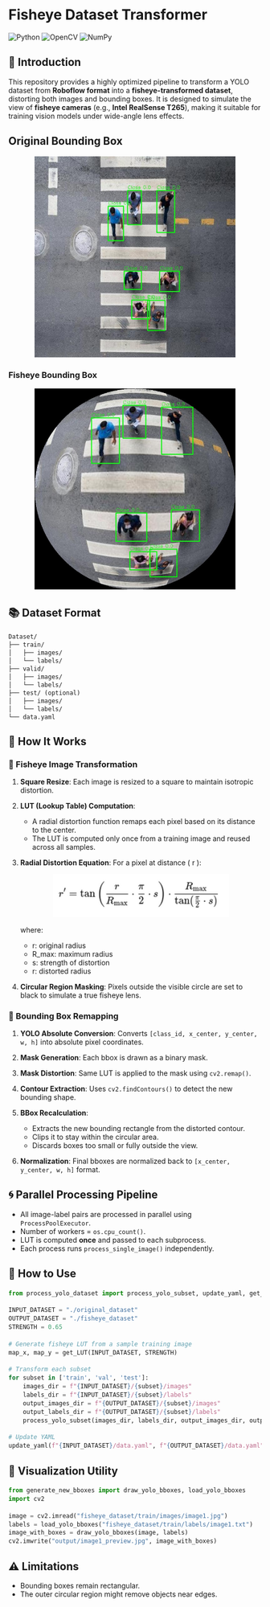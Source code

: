 # Fisheye Dataset Transformer

![Python](https://img.shields.io/badge/Python-3.10-yellow.svg)  ![OpenCV](https://img.shields.io/badge/OpenCV-4.11.0-blue.svg)  ![NumPy](https://img.shields.io/badge/NumPy-1.21.5-orange.svg)

## 📌 Introduction
This repository provides a highly optimized pipeline to transform a YOLO dataset from **Roboflow format** into a **fisheye-transformed dataset**, distorting both images and bounding boxes. It is designed to simulate the view of **fisheye cameras** (e.g., **Intel RealSense T265**), making it suitable for training vision models under wide-angle lens effects.

## Original Bounding Box
<p align="center">
<img src="./readme_images/anotation1.jpg" alt="Original Bounding Box" width="400">
</p>

### Fisheye Bounding Box
<p align="center">
    <img src="./readme_images/anotation2.jpg" alt="Fisheye Bounding Box" width="400">
</p>


## 📚 Dataset Format
```
Dataset/
├── train/
│   ├── images/
│   └── labels/
├── valid/
│   ├── images/
│   └── labels/
├── test/ (optional)
│   ├── images/
│   └── labels/
└── data.yaml
```

## 🚀 How It Works
### 🎥 Fisheye Image Transformation
1. **Square Resize**: Each image is resized to a square to maintain isotropic distortion.

2. **LUT (Lookup Table) Computation**:
   - A radial distortion function remaps each pixel based on its distance to the center.
   - The LUT is computed only once from a training image and reused across all samples.

3. **Radial Distortion Equation**:
   For a pixel at distance \( r \):
    <p align="center">
    <img src="./readme_images/radial_equation.png" alt="Radial Distortion Equation" width="350">
   </p>

   where:
   - r: original radius
   - R_max: maximum radius
   - s: strength of distortion
   - r: distorted radius

4. **Circular Region Masking**: Pixels outside the visible circle are set to black to simulate a true fisheye lens.

### 🔄 Bounding Box Remapping
1. **YOLO Absolute Conversion**: Converts `[class_id, x_center, y_center, w, h]` into absolute pixel coordinates.

2. **Mask Generation**: Each bbox is drawn as a binary mask.

3. **Mask Distortion**: Same LUT is applied to the mask using `cv2.remap()`.

4. **Contour Extraction**: Uses `cv2.findContours()` to detect the new bounding shape.

5. **BBox Recalculation**:
   - Extracts the new bounding rectangle from the distorted contour.
   - Clips it to stay within the circular area.
   - Discards boxes too small or fully outside the view.

6. **Normalization**: Final bboxes are normalized back to `[x_center, y_center, w, h]` format.

## 🌀 Parallel Processing Pipeline
- All image-label pairs are processed in parallel using `ProcessPoolExecutor`.
- Number of workers = `os.cpu_count()`.
- LUT is computed **once** and passed to each subprocess.
- Each process runs `process_single_image()` independently.



## 🔧 How to Use
```python
from process_yolo_dataset import process_yolo_subset, update_yaml, get_LUT

INPUT_DATASET = "./original_dataset"
OUTPUT_DATASET = "./fisheye_dataset"
STRENGTH = 0.65

# Generate fisheye LUT from a sample training image
map_x, map_y = get_LUT(INPUT_DATASET, STRENGTH)

# Transform each subset
for subset in ['train', 'val', 'test']:
    images_dir = f"{INPUT_DATASET}/{subset}/images"
    labels_dir = f"{INPUT_DATASET}/{subset}/labels"
    output_images_dir = f"{OUTPUT_DATASET}/{subset}/images"
    output_labels_dir = f"{OUTPUT_DATASET}/{subset}/labels"
    process_yolo_subset(images_dir, labels_dir, output_images_dir, output_labels_dir, map_x, map_y)

# Update YAML
update_yaml(f"{INPUT_DATASET}/data.yaml", f"{OUTPUT_DATASET}/data.yaml", OUTPUT_DATASET)
```

## 👀 Visualization Utility
```python
from generate_new_bboxes import draw_yolo_bboxes, load_yolo_bboxes
import cv2

image = cv2.imread("fisheye_dataset/train/images/image1.jpg")
labels = load_yolo_bboxes("fisheye_dataset/train/labels/image1.txt")
image_with_boxes = draw_yolo_bboxes(image, labels)
cv2.imwrite("output/image1_preview.jpg", image_with_boxes)
```

## ⚠️ Limitations
- Bounding boxes remain rectangular.
- The outer circular region might remove objects near edges.



